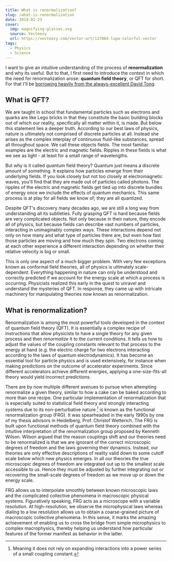 ```yaml
---
title: What is renormalization?
slug: /what-is-renormalization
date: 2019-02-23
cover:
  img: magnifying-glasses.svg
  source: Vecteezy
  url: https://vecteezy.com/vector-art/137884-lupa-colorful-vector
tags:
  - Physics
  - Science
---
```


I want to give an intuitive understanding of the process of **renormalization** and why its useful. But to that, I first need to introduce the context in which the need for renormalization arose: **quantum field theory**, or QFT for short. For that I'll be [borrowing heavily from the always-excellent David Tong](http://damtp.cam.ac.uk/user/tong/whatisqft.html).

## What is QFT?

We are taught in school that fundamental particles such as electrons and quarks are like Lego bricks in that they constitute the basic building blocks out of which our reality, specifically all matter within it, is made. But below this statement lies a deeper truth. According to our best laws of physics, nature is ultimately not comprised of discrete particles at all. Instead she arises as the complex interplay of continuous fluid-like substances, spread all throughout space. We call these objects fields. The most familiar examples are the electric and magnetic fields. Ripples in these fields is what we see as light - at least for a small range of wavelengths.

But why is it called _quantum_ field theory? Quantum just means a discrete amount of something. It explains how particles emerge from their underlying fields. If you look closely but not too closely at electromagnetic waves, you'll find that they are made out of particles called photons. The ripples of the electric and magnetic fields get tied up into discrete bundles of energy once we include the effects of quantum mechanics. This same process is at play for all fields we know of; they are all quantized.

Despite QFT's discovery many decades ago, we are still a long way from understanding all its subtleties. Fully grasping QFT is hard because fields are very complicated objects. Not only because in their nature, they encode all of physics, but because fields can describe vast numbers of particles, interacting in unimaginably complex ways. These interactions depend not only on how many and what type of particles there are, but even how fast those particles are moving and how much they spin. Two electrons coming at each other experience a different interaction depending on whether their relative velocity is big or small.

This is only one aspect of a much bigger problem. With very few exceptions known as conformal field theories, all of physics is ultimately scale-dependent. Everything happening in nature can only be understood and correctly predicted if we account for the energy scale at which a process is occurring. Physicists realized this early in the quest to unravel and understand the mysteries of QFT. In response, they came up with intricate machinery for manipulating theories now known as renormalization.

## What is renormalization?

Renormalization is among the most powerful tools developed in the context of quantum field theory (QFT). It is essentially a complex recipe of instructions that allow physicists to have a single theory for any given process and then _renormalize_ it to the current conditions. It tells us how to adjust the values of the coupling constants relevant to that process to the energy at hand (e.g. the electric charge for two electrons interacting according to the laws of quantum electrodynamics). It has become an essential tool for particle physics and is used extensively, for instance when making predictions on the outcome of accelerator experiments. Since different accelerators achieve different energies, applying a one-size-fits-all theory would yield incorrect predictions.

There are by now multiple different avenues to pursue when attempting renormalize a given theory, similar to how a cake can be baked according to more than one recipe. One particular implementation of renormalization that is especially suited to statistical field theory and strongly interacting systems due to its non-perturbative nature [^1] is known as the functional renormalization group (FRG). It was spearheaded in the early 1990s by one of my thesis advisors in Heidelberg, Prof. Christof Wetterich. The FRG is built upon functional methods of quantum field theory combined with the intuitive interpretation of the renormalization group proposed by Kenneth Wilson. Wilson argued that the reason couplings shift and our theories need to be renormalized is that we are ignorant of the correct microscopic degrees of freedom and the laws governing their dynamics. Instead, our theories are only effective descriptions of reality valid down to some cutoff scale below which new physics emerges. In all our theories the true microscopic degrees of freedom are integrated out up to the smallest scale accessible to us. Hence they must be adjusted by further integrating out or recovering the small-scale degrees of freedom as we move up or down the energy scale.

FRG allows us to interpolate smoothly between known microscopic laws and the complicated collective phenomena in macroscopic physical systems. Figuratively speaking, FRG acts as a microscope with a variable resolution. At high-resolution, we observe the microphysical laws whereas dialing to a low resolution allows us to obtain a coarse-grained picture of macroscopic collective phenomena. In this sense, it marks the amazing achievement of enabling us to cross the bridge from simple microphysics to complex macrophysics, thereby helping us understand how particular features of the former manifest as behavior in the latter.

[^1]: Meaning it does not rely on expanding interactions into a power series of a small coupling constant.
